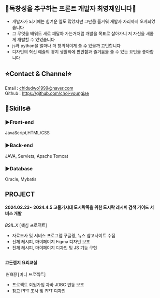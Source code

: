 
##  🤫독창성을 추구하는 프론트 개발자 최영재입니다🤫

- 개발자가 되기에는 힘겨운 일도 많았지만 그만큼 즐거워 개발자 자리까지 오게되었습니다 
- 그 무엇을 배워도 새로 깨달아 가는거처럼 
개발을 목표로 살아가니 저 자신을 새롭게 개발할 수 있었습니다
- js와 python을 얼마나 더 창의적이게 쓸 수 있을까 고민합니다
- 디자인의 혁신 예술의 경지 생활화에 편안함과 즐거움을 줄 수 있는 요인을 좋아합니다

## ⭐️Contact & Channel⭐️
Email : chldudwo1999@naver.com
<br>
Github : https://github.com/choi-youngjae

## 🧐Skills🔥

<h3>▶Front-end</h3>
JavaScript,HTML/CSS

<h3>▶Back-end</h3>
JAVA, Servlets, Apache Tomcat

<h3>▶Database</h3>
Oracle, Mybatis

## PROJECT 
<h4>2024.02.23~ 2024.4.5 고물가시대 도시락족을 위한 도시락 레시피 검색 가이드 서비스 개발</h4>
 
  <i>BSIL.X</i> [핵심 프로젝트]
-  자료조사 및 서비스 프로그램 구글링, 뉴스 참고사이트 수집 
-  전체 레시피, 마이페이지 Figma 디자인 보조
-  전체 레시피, 마이페이지 디자인 및 JS 기능 구현
##
<h4>고든램지 요리교실</h4>

  <i>민혁팀</i> [미니 프로젝트]
-  프로젝트 회원가입 자바 JDBC 연동 보조
-  참고 PPT 조사 및 PPT 디자인 

